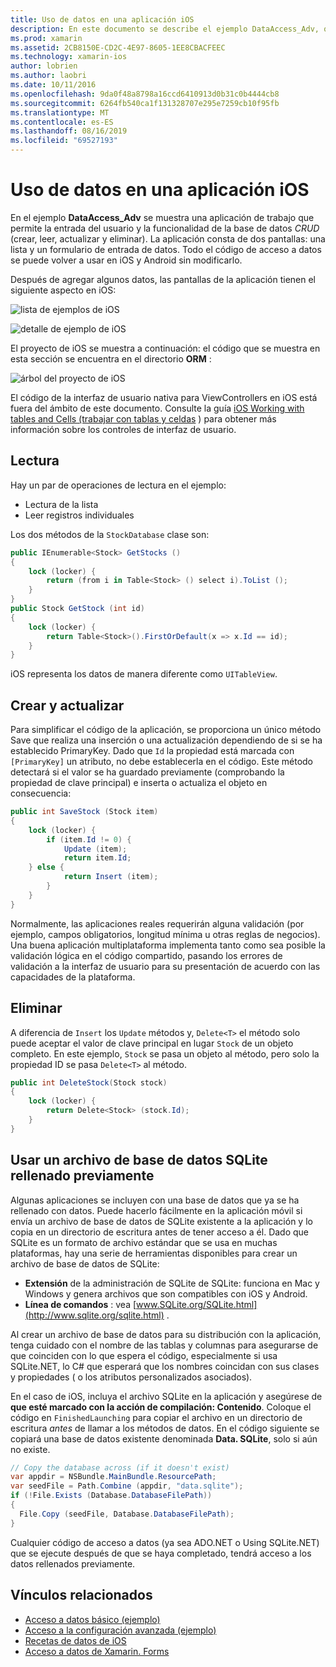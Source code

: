 ```yaml
---
title: Uso de datos en una aplicación iOS
description: En este documento se describe el ejemplo DataAccess_Adv, que muestra cómo recopilar datos proporcionados por el usuario y realizar operaciones de creación, lectura, actualización y eliminación (CRUD) en una aplicación Xamarin. iOS.
ms.prod: xamarin
ms.assetid: 2CB8150E-CD2C-4E97-8605-1EE8CBACFEEC
ms.technology: xamarin-ios
author: lobrien
ms.author: laobri
ms.date: 10/11/2016
ms.openlocfilehash: 9da0f48a8798a16ccd6410913d0b31c0b4444cb8
ms.sourcegitcommit: 6264fb540ca1f131328707e295e7259cb10f95fb
ms.translationtype: MT
ms.contentlocale: es-ES
ms.lasthandoff: 08/16/2019
ms.locfileid: "69527193"
---
```

# <a name="using-data-in-an-ios-app"></a>Uso de datos en una aplicación iOS

En el ejemplo **DataAccess_Adv** se muestra una aplicación de trabajo que permite la entrada del usuario y la funcionalidad de la base de datos *CRUD* (crear, leer, actualizar y eliminar). La aplicación consta de dos pantallas: una lista y un formulario de entrada de datos. Todo el código de acceso a datos se puede volver a usar en iOS y Android sin modificarlo.

Después de agregar algunos datos, las pantallas de la aplicación tienen el siguiente aspecto en iOS:

 ![](using-data-in-an-app-images/image9.png "lista de ejemplos de iOS")

 ![](using-data-in-an-app-images/image10.png "detalle de ejemplo de iOS")

El proyecto de iOS se muestra a continuación: el código que se muestra en esta sección se encuentra en el directorio **ORM** :

 ![](using-data-in-an-app-images/image13.png "árbol del proyecto de iOS")

El código de la interfaz de usuario nativa para ViewControllers en iOS está fuera del ámbito de este documento.
Consulte la guía [iOS Working with tables and Cells (trabajar con tablas y celdas](~/ios/user-interface/controls/tables/index.md) ) para obtener más información sobre los controles de interfaz de usuario.

## <a name="read"></a>Lectura

Hay un par de operaciones de lectura en el ejemplo:

- Lectura de la lista
- Leer registros individuales


Los dos métodos de la `StockDatabase` clase son:

```csharp
public IEnumerable<Stock> GetStocks ()
{
    lock (locker) {
        return (from i in Table<Stock> () select i).ToList ();
    }
}
public Stock GetStock (int id)
{
    lock (locker) {
        return Table<Stock>().FirstOrDefault(x => x.Id == id);
    }
}
```

iOS representa los datos de manera diferente como `UITableView`.

## <a name="create-and-update"></a>Crear y actualizar

Para simplificar el código de la aplicación, se proporciona un único método Save que realiza una inserción o una actualización dependiendo de si se ha establecido PrimaryKey. Dado que `Id` la propiedad está marcada con `[PrimaryKey]` un atributo, no debe establecerla en el código.
Este método detectará si el valor se ha guardado previamente (comprobando la propiedad de clave principal) e inserta o actualiza el objeto en consecuencia:

```csharp
public int SaveStock (Stock item)
{
    lock (locker) {
        if (item.Id != 0) {
            Update (item);
            return item.Id;
    } else {
            return Insert (item);
        }
    }
}
```



Normalmente, las aplicaciones reales requerirán alguna validación (por ejemplo, campos obligatorios, longitud mínima u otras reglas de negocios).
Una buena aplicación multiplataforma implementa tanto como sea posible la validación lógica en el código compartido, pasando los errores de validación a la interfaz de usuario para su presentación de acuerdo con las capacidades de la plataforma.

## <a name="delete"></a>Eliminar

A diferencia de `Insert` los `Update` métodos y, `Delete<T>` el método solo puede aceptar el valor de clave principal en lugar `Stock` de un objeto completo.
En este ejemplo, `Stock` se pasa un objeto al método, pero solo la propiedad ID se pasa `Delete<T>` al método.

```csharp
public int DeleteStock(Stock stock)
{
    lock (locker) {
        return Delete<Stock> (stock.Id);
    }
}
```

## <a name="using-a-pre-populated-sqlite-database-file"></a>Usar un archivo de base de datos SQLite rellenado previamente

Algunas aplicaciones se incluyen con una base de datos que ya se ha rellenado con datos.
Puede hacerlo fácilmente en la aplicación móvil si envía un archivo de base de datos de SQLite existente a la aplicación y lo copia en un directorio de escritura antes de tener acceso a él. Dado que SQLite es un formato de archivo estándar que se usa en muchas plataformas, hay una serie de herramientas disponibles para crear un archivo de base de datos de SQLite:

- **Extensión** de la administración de SQLite de SQLite: funciona en Mac y Windows y genera archivos que son compatibles con iOS y Android.
- **Línea de comandos** : vea [www.SQLite.org/SQLite.html](http://www.sqlite.org/sqlite.html) .


Al crear un archivo de base de datos para su distribución con la aplicación, tenga cuidado con el nombre de las tablas y columnas para asegurarse de que coinciden con lo que espera el código, especialmente si usa SQLite.NET, lo C# que esperará que los nombres coincidan con sus clases y propiedades ( o los atributos personalizados asociados).

En el caso de iOS, incluya el archivo SQLite en la aplicación y asegúrese de **que esté marcado con la acción de compilación: Contenido**. Coloque el código en `FinishedLaunching` para copiar el archivo en un directorio de escritura *antes* de llamar a los métodos de datos. En el código siguiente se copiará una base de datos existente denominada **Data. SQLite**, solo si aún no existe.

```csharp
// Copy the database across (if it doesn't exist)
var appdir = NSBundle.MainBundle.ResourcePath;
var seedFile = Path.Combine (appdir, "data.sqlite");
if (!File.Exists (Database.DatabaseFilePath))
{
  File.Copy (seedFile, Database.DatabaseFilePath);
}
```

Cualquier código de acceso a datos (ya sea ADO.NET o Using SQLite.NET) que se ejecute después de que se haya completado, tendrá acceso a los datos rellenados previamente.


## <a name="related-links"></a>Vínculos relacionados

- [Acceso a datos básico (ejemplo)](https://github.com/xamarin/mobile-samples/tree/master/DataAccess/Basic)
- [Acceso a la configuración avanzada (ejemplo)](https://github.com/xamarin/mobile-samples/tree/master/DataAccess/Advanced)
- [Recetas de datos de iOS](https://github.com/xamarin/recipes/tree/master/Recipes/ios/data/sqlite)
- [Acceso a datos de Xamarin. Forms](~/xamarin-forms/data-cloud/data/databases.md)
